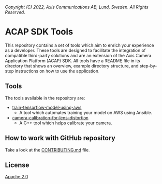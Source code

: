 *Copyright (C) 2022, Axis Communications AB, Lund, Sweden. All Rights Reserved.*

# ACAP SDK Tools

This repository contains a set of tools which aim to enrich your experience as a developer. These tools are designed to facilitate the integration of compatible third-party solutions and are an extension of the Axis Camera Application Platform (ACAP) SDK. All tools have a README file in its directory that shows an overview, example directory structure, and step-by-step instructions on how to use the application.

## Tools

The tools available in the repository are:

- [train-tensorflow-model-using-aws](./train-tensorflow-model-using-aws/)
  - A tool which automates training your model on AWS using Ansible.
- [camera-calibration-for-lens-distortion](./camera-calibration-for-lens-distortion/)
  - A C++ tool which helps calibrate your camera.

## How to work with GitHub repository

Take a look at the [CONTRIBUTING.md](CONTRIBUTING.md) file.

## License

[Apache 2.0](LICENSE)
